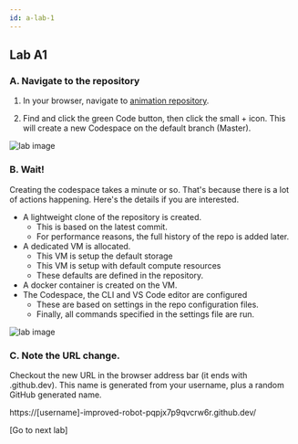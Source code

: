 ```yaml
---
id: a-lab-1
---
```

<link rel="stylesheet" href="/assets/css/custom-styles.css" />

## Lab A1

### A. Navigate to the repository

1. In your browser, navigate to <a href="#" target="_blank">animation repository</a>.

2. Find and click the green Code button, then click the small + icon.  This will create a new Codespace on the default branch (Master).

<img src='/assets/img/a-lab-01-01.png' alt="lab image" class="img-lab" >

### B. Wait! 
  Creating the codespace takes a minute or so. That's because there is a lot of actions happening. Here's the details if you are interested.


* A lightweight clone of the repository is created. 
  * This is based on the latest commit.
  * For performance reasons, the full history of the repo is added later.
* A dedicated VM is allocated.
  * This VM is setup the default storage 
  * This VM is setup with default compute resources
   * These defaults are defined in the repository.
* A docker container is created on the VM. 
* The Codespace, the CLI and VS Code editor are configured
  * These are based on settings in the repo configuration files.
  * Finally, all commands specified in the settings file are run. 
  
<img src='/assets/img/a-lab-01-02.png' alt="lab image" class="img-lab" >

### C. Note the URL change. 

Checkout the new URL in the browser address bar (it ends with .github.dev). This name is generated from your username, plus a random GitHub generated name.  

https://[username]-improved-robot-pqpjx7p9qvcrw6r.github.dev/

[Go to next lab]
